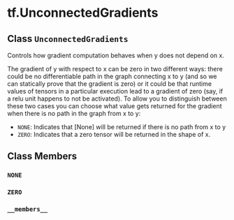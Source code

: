 <div itemscope itemtype="http://developers.google.com/ReferenceObject">
<meta itemprop="name" content="tf.UnconnectedGradients" />
<meta itemprop="path" content="Stable" />
<meta itemprop="property" content="NONE"/>
<meta itemprop="property" content="ZERO"/>
<meta itemprop="property" content="__members__"/>
</div>

# tf.UnconnectedGradients

## Class `UnconnectedGradients`



Controls how gradient computation behaves when y does not depend on x.

The gradient of y with respect to x can be zero in two different ways: there
could be no differentiable path in the graph connecting x to y (and so we can
statically prove that the gradient is zero) or it could be that runtime values
of tensors in a particular execution lead to a gradient of zero (say, if a
relu unit happens to not be activated). To allow you to distinguish between
these two cases you can choose what value gets returned for the gradient when
there is no path in the graph from x to y:

* `NONE`: Indicates that [None] will be returned if there is no path from x
  to y
* `ZERO`: Indicates that a zero tensor will be returned in the shape of x.

## Class Members

<h3 id="NONE"><code>NONE</code></h3>

<h3 id="ZERO"><code>ZERO</code></h3>

<h3 id="__members__"><code>__members__</code></h3>

